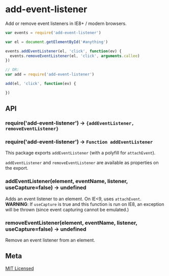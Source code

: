 # add-event-listener

Add or remove event listeners in IE8+ / modern browsers.

```javascript
var events = require('add-event-listener')

var el = document.getElementById('#anything')

events.addEventListener(el, 'click', function(ev) {
  events.removeEventListener(el, 'click', arguments.callee)
})

// OR:
var add = require('add-event-listener')

add(el, 'click', function(ev) {

})

```

## API

### require('add-event-listener') -> `{addEventListener, removeEventListener}`
### require('add-event-listener') -> `Function addEventListener`

This package exports `addEventListener` (with a polyfill for `attachEvent`).

`addEventListener` and `removeEventListener` are available as properties on the export.

### addEventListener(element, eventName, listener, useCapture=false) -> undefined

Adds an event listener to an element. On IE&lt;9, uses `attachEvent`. **WARNING**: If `useCapture` is
true and this function is run on IE8, an exception will be thrown (since event capturing
cannot be emulated.)

### removeEventListener(element, eventName, listener, useCapture=false) -> undefined

Remove an event listener from an element.

## Meta

[MIT Licensed](LICENSE.mit)

